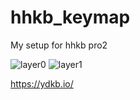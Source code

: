 # hhkb_keymap

My setup for hhkb pro2

![layer0](https://raw.githubusercontent.com/wiki/yukidevv/hhkb_keymap/layer0.jpg)
![layer1](https://raw.githubusercontent.com/wiki/yukidevv/hhkb_keymap/layer1.jpg)

https://ydkb.io/

